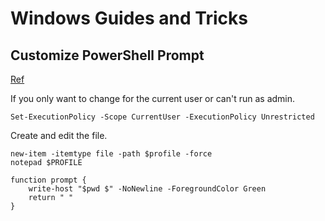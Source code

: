 # Windows Guides and Tricks

## Customize PowerShell Prompt
[Ref](https://stackoverflow.com/questions/5725888/windows-powershell-changing-the-command-prompt)

If you only want to change for the current user or can't run as admin.
```
Set-ExecutionPolicy -Scope CurrentUser -ExecutionPolicy Unrestricted
```

Create and edit the file.
```
new-item -itemtype file -path $profile -force
notepad $PROFILE
```

```
function prompt {
    write-host "$pwd $" -NoNewline -ForegroundColor Green
    return " "
}
```
